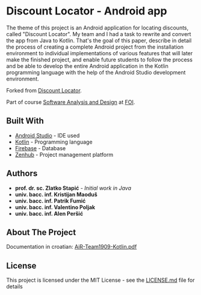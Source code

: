 # Discount Locator - Android app

The theme of this project is an Android application for locating discounts, called "Discount Locator". My team and I had a task to rewrite and convert the app from Java to Kotlin. That's the goal of this paper, describe in detail the process of creating a complete Android project from the installation environment to individual implementations of various features that will later make the finished project, and enable future students to follow the process and be able to develop the entire Android application in the Kotlin programming language with the help of the Android Studio development environment.

Forked from [Discount Locator](https://github.com/AIR-FOI-HR/AIR1909).

Part of course [Software Analysis and Design](https://www.foi.unizg.hr/sites/default/files/software_analysis_and_design.pdf) at [FOI](https://www.foi.unizg.hr/en).


## Built With

* [Android Studio](https://developer.android.com/studio) - IDE used
* [Kotlin](https://kotlinlang.org/) - Programming language
* [Firebase](https://firebase.google.com/) - Database
* [Zenhub](https://www.zenhub.com/) - Project management platform

## Authors
* **prof. dr. sc. Zlatko Stapić** - *Initial work in Java*
* **univ. bacc. inf. Kristijan Maoduš**
* **univ. bacc. inf. Patrik Fumić**
* **univ. bacc. inf. Valentino Poljak**
* **univ. bacc. inf. Alen Peršić**

## About The Project
Documentation in croatian: [AiR-Team1909-Kotlin.pdf](./AiR-Team1909-Kotlin.pdf)

## License

This project is licensed under the MIT License - see the [LICENSE.md](LICENSE.md) file for details


